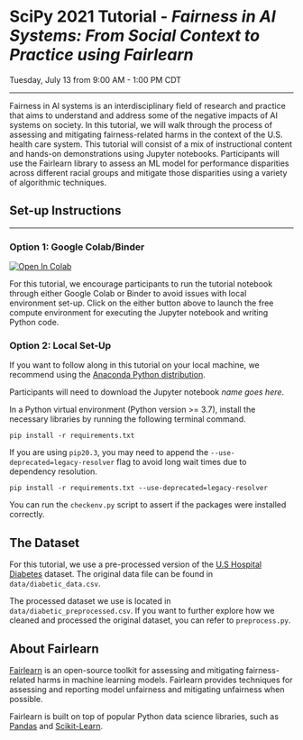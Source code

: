 # SciPy 2021 Tutorial - _Fairness in AI Systems: From Social Context to Practice using Fairlearn_

Tuesday, July 13 from 9:00 AM - 1:00 PM CDT

---

Fairness in AI systems is an interdisciplinary field of research and practice that aims to understand and address some of the negative impacts of AI systems on society. In this tutorial, we will walk through the process of assessing and mitigating fairness-related harms in the context of the U.S. health care system. This tutorial will consist of a mix of instructional content and hands-on demonstrations using Jupyter notebooks. Participants will use the Fairlearn library to assess an ML model for performance disparities across different racial groups and mitigate those disparities using a variety of algorithmic techniques.

## Set-up Instructions

---

### Option 1: Google Colab/Binder

[![Open In Colab](https://colab.research.google.com/assets/colab-badge.svg)](https://colab.research.google.com/drive/1HDiMzQ_P2NHT66OuAq1bBiBfCyNtCXlO)

For this tutorial, we encourage participants to run the tutorial notebook through either Google Colab or 
Binder to avoid issues with local environment set-up. Click on the either button above to launch the free compute environment for executing the Jupyter notebook and writing Python code. 


### Option 2: Local Set-Up

If you want to follow along in this tutorial on your local machine, we recommend using the [Anaconda Python distribution](https://www.anaconda.com/products/individual).

Participants will need to download the Jupyter notebook _name goes here_.

In a Python virtual environment (Python version >= 3.7), install the necessary libraries by running the following terminal command.

```
pip install -r requirements.txt
```

If you are using `pip20.3`, you may need to append the `--use-deprecated=legacy-resolver` flag to avoid long wait times due to dependency resolution.

```
pip install -r requirements.txt --use-deprecated=legacy-resolver
```

You can run the `checkenv.py` script to assert if the packages were installed correctly.

## The Dataset

For this tutorial, we use a pre-processed version of the [U.S Hospital Diabetes](https://archive.ics.uci.edu/ml/datasets/Diabetes+130-US+hospitals+for+years+1999-2008#) dataset. The original data file can be found in `data/diabetic_data.csv`. 

The processed dataset we use is located in `data/diabetic_preprocessed.csv`. If you want to further explore how we cleaned and processed the original dataset, you can refer to `preprocess.py`.

## About Fairlearn

[Fairlearn](www.fairlearn.org) is an open-source toolkit for assessing and mitigating fairness-related harms in machine learning models. Fairlearn provides techniques for assessing and reporting model unfairness and mitigating unfairness when possible.

Fairlearn is built on top of popular Python data science libraries, such as [Pandas](https://pandas.pydata.org/) and [Scikit-Learn](https://scikit-learn.org/stable/index.html).  





